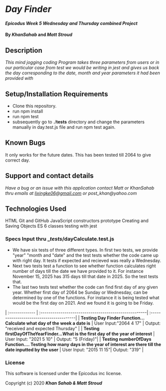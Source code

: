 # _Day Finder_

#### _Epicodus Week 5 Wednesday and Thursday combined Project_

#### By _**KhanSahab**_ and _**Matt Stroud**_

## Description

_This mind jogging coding Program takes three parameters from users or in our particular case from test we would be writing in jest and gives us back the day corresponding to the date, month and year parameters it had been provided with_

## Setup/Installation Requirements

* Clone this repository.
* run npm install
* run npm test
* subsequently go to ./__tests__ directory and change the parameters manually in day.test.js file and run npm test again.


## Known Bugs

It only works for the future dates. This has been tested till 2064 to give correct day. 

## Support and contact details

_Have a bug or an issue with this application contact Matt or KhanSahab thru emails at lixingke06@gmail.com or post_khan@yahoo.com_ 

## Technologies Used

HTML
Git and GitHub
JavaScript
constructors
prototype
Creating and Saving Objects
ES 6 classes
testing with jest


### Specs Input thru __tests_/dayCalculate.test.js
* We have six tests of three different types. In first two tests, we provide "year" "month and "date" and the test tests whether the code came up with right day. It tests if expected and recieved was really a Wednesday.
* Next two tests test a function to see whether function calculates right number of days till the date we have provided to it. For instance November 15, 2025 has 315 days till that date in 2025. So the test tests that.
* The last two tests test whether the code can find first day of any given year. Whether first day of 2064 be Sunday or Wednesday, can be determined by one of the functions. For instance it is being tested what would be the first day on 2021. And we found it is going to be Friday.

| :-------------  | :-----------------------------------------------------| :----------------------------------------|
| **Testing Day Finder Function... Calculate what day of the week a date is**  | User Input:"2064 4 17" | Output: "received and expected Thursday" |
| **Testing firstDayOfTheYearFinder...What is the first day of the year of interest** | User Input: "2021 5 10" | Output: "5 (Friday)"|
| **Testing numberOfDays Function.... Testing how many days in the year of interest are there till the date inputted by the user** | User Input: "2015 11 15"| Output: "319" |


### License

This software is licensed under the Epicodus inc license.

Copyright (c) 2020 **_Khan Sahab & Matt Stroud_**